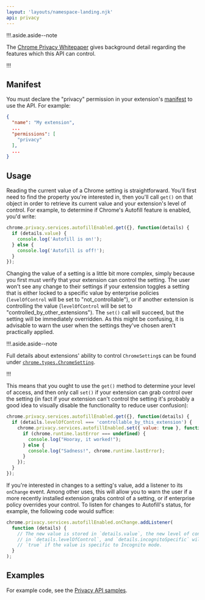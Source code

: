 ```yaml
---
layout: 'layouts/namespace-landing.njk'
api: privacy
---
```


!!!.aside.aside--note

The [Chrome Privacy Whitepaper][1] gives background detail regarding the features which this API can
control.

!!!

## Manifest

You must declare the "privacy" permission in your extension's [manifest][2] to use the API. For
example:

```json
{
  "name": "My extension",
  ...
  "permissions": [
    "privacy"
  ],
  ...
}
```

## Usage 

Reading the current value of a Chrome setting is straightforward. You'll first need to find the
property you're interested in, then you'll call `get()` on that object in order to retrieve its
current value and your extension's level of control. For example, to determine if Chrome's Autofill
feature is enabled, you'd write:

```js
chrome.privacy.services.autofillEnabled.get({}, function(details) {
  if (details.value) {
    console.log('Autofill is on!');
  } else {
    console.log('Autofill is off!');
  }
});
```

Changing the value of a setting is a little bit more complex, simply because you first must verify
that your extension can control the setting. The user won't see any change to their settings if your
extension toggles a setting that is either locked to a specific value by enterprise policies
(`levelOfControl` will be set to "not_controllable"), or if another extension is controlling the
value (`levelOfControl` will be set to "controlled_by_other_extensions"). The `set()` call will
succeed, but the setting will be immediately overridden. As this might be confusing, it is advisable
to warn the user when the settings they've chosen aren't practically applied.

!!!.aside.aside--note

Full details about extensions' ability to control `ChromeSetting`s can be found under
[`chrome.types.ChromeSetting`][3].

!!!

This means that you ought to use the `get()` method to determine your level of access, and then only
call `set()` if your extension can grab control over the setting (in fact if your extension can't
control the setting it's probably a good idea to visually disable the functionality to reduce user
confusion):

```js
chrome.privacy.services.autofillEnabled.get({}, function(details) {
  if (details.levelOfControl === 'controllable_by_this_extension') {
    chrome.privacy.services.autofillEnabled.set({ value: true }, function() {
      if (chrome.runtime.lastError === undefined) {
        console.log("Hooray, it worked!");
      } else {
        console.log("Sadness!", chrome.runtime.lastError);
      }
    });
  }
});
```

If you're interested in changes to a setting's value, add a listener to its `onChange` event. Among
other uses, this will allow you to warn the user if a more recently installed extension grabs
control of a setting, or if enterprise policy overrides your control. To listen for changes to
Autofill's status, for example, the following code would suffice:

```js
chrome.privacy.services.autofillEnabled.onChange.addListener(
  function (details) {
    // The new value is stored in `details.value`, the new level of control
    // in `details.levelOfControl`, and `details.incognitoSpecific` will be
    // `true` if the value is specific to Incognito mode.
  }
);
```

## Examples

For example code, see the [Privacy API samples][4].

[1]: https://www.google.com/intl/en/landing/chrome/google-chrome-privacy-whitepaper.pdf
[2]: /extensions/manifest
[3]: /extensions/types#ChromeSetting
[4]: /extensions/samples#search:privacy
